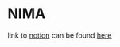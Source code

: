 # NIMA

link to [notion](https://giotje.dev/assessment-3d9d30c6808047caae890d272d34289f) can be found [here](https://giotje.dev/assessment-3d9d30c6808047caae890d272d34289f)
